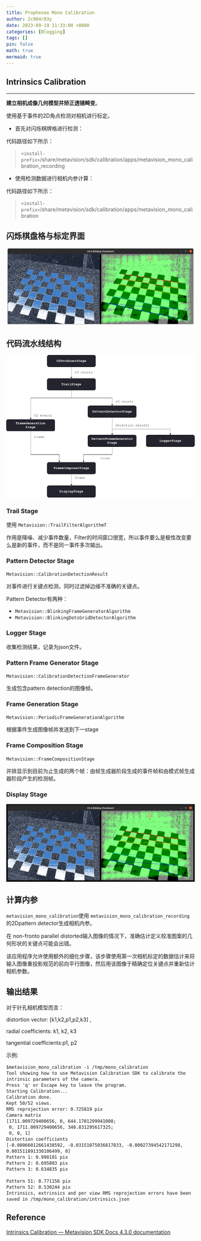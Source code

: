```yaml
---
title: Prophesee Mono Calibration
author: 2c984r83y
date: 2023-09-19 11:33:00 +0800
categories: [Blogging]
tags: []
pin: false
math: true
mermaid: true
---
```

## Intrinsics Calibration

---

**建立相机成像几何模型并矫正透镜畸变**。

使用基于事件的2D角点检测对相机进行标定。

- 首先对闪烁棋牌格进行检测：

代码路径如下所示：

> `<install-prefix>`/share/metavision/sdk/calibration/apps/metavision_mono_calibration_recording

- 使用检测数据进行相机内参计算：

代码路径如下所示：

> `<install-prefix>`/share/metavision/sdk/calibration/apps/metavision_mono_calibration

## 闪烁棋盘格与标定界面

![intrinsics_recording_visu](https://raw.githubusercontent.com/2c984r83y/2c984r83y.github.io/main/images/intrinsics_recording_visu.png)

## 代码流水线结构

![intrinsics_recording_pipeline](https://raw.githubusercontent.com/2c984r83y/2c984r83y.github.io/main/images/intrinsics_recording_pipeline.png)

### Trail Stage

使用 `Metavision::TrailFilterAlgorithmT`

作用是降噪、减少事件数量，Filter的时间窗口很宽，所以事件要么是极性改变要么是新的事件，而不是同一事件多次输出。

### Pattern Detector Stage

`Metavision::CalibrationDetectionResult`

对事件进行关键点检测，同时过滤掉边缘不准确的关键点。

Pattern Detector有两种：

- `Metavision::BlinkingFrameGeneratorAlgorithm`
- `Metavision::BlinkingDotsGridDetectorAlgorithm`

### Logger Stage

收集检测结果，记录为json文件。

### Pattern Frame Generator Stage

`Metavision::CalibrationDetectionFrameGenerator`

生成包含pattern detection的图像帧。

### Frame Generation Stage

`Metavision::PeriodicFrameGenerationAlgorithm`

根据事件生成图像帧并发送到下一stage

### Frame Composition Stage

`Metavision::FrameCompositionStage`

并排显示到目前为止生成的两个帧：由帧生成器阶段生成的事件帧和由模式帧生成器阶段产生的检测帧。

### Display Stage

![20230919095631](https://raw.githubusercontent.com/2c984r83y/2c984r83y.github.io/main/images/20230919095631.png)

## 计算内参

`metavision_mono_calibration`使用 `metavision_mono_calibration_recording`的2Dpattern detector生成相机内参。

在 non-fronto parallel distorted输入图像的情况下，准确估计定义校准图案的几何形状的关键点可能会出错。

该应用程序允许使用额外的细化步骤，该步骤使用第一次相机标定的数据估计来将输入图像重投影规范的前向平行图像，然后用该图像于精确定位关键点并重新估计相机参数。

## 输出结果

对于针孔相机模型而言：

distortion vector: [k1,k2,p1,p2,k3] ,

radial coefficients: k1, k2, k3

tangential coefficients:p1, p2

示例:

```text
$metavision_mono_calibration -i /tmp/mono_calibration
Tool showing how to use Metavision Calibration SDK to calibrate the intrinsic parameters of the camera.
Press 'q' or Escape key to leave the program.
Starting Calibration...
Calibration done.
Kept 50/52 views.
RMS reprojection error: 0.725819 pix
Camera matrix
[1711.009729400656, 0, 644.1701299941008;
 0, 1711.009729400656, 340.831295617325;
 0, 0, 1]
Distortion coefficients
[-0.08066012661438592, -0.03151075036817833, -0.00027394542171298, 0.001511891330106499, 0]
Pattern 1: 0.998101 pix
Pattern 2: 0.695803 pix
Pattern 3: 0.634835 pix

Pattern 51: 0.771156 pix
Pattern 52: 0.530244 pix
Intrinsics, extrinsics and per view RMS reprojection errors have been saved in /tmp/mono_calibration/intrinsics.json

```

## Reference

[Intrinsics Calibration — Metavision SDK Docs 4.3.0 documentation](https://docs.prophesee.ai/stable/samples/modules/calibration/intrinsics.html?highlight=calibrate)
